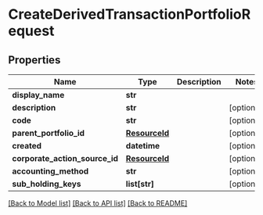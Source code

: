 # CreateDerivedTransactionPortfolioRequest

## Properties
Name | Type | Description | Notes
------------ | ------------- | ------------- | -------------
**display_name** | **str** |  | 
**description** | **str** |  | [optional] 
**code** | **str** |  | [optional] 
**parent_portfolio_id** | [**ResourceId**](ResourceId.md) |  | [optional] 
**created** | **datetime** |  | [optional] 
**corporate_action_source_id** | [**ResourceId**](ResourceId.md) |  | [optional] 
**accounting_method** | **str** |  | [optional] 
**sub_holding_keys** | **list[str]** |  | [optional] 

[[Back to Model list]](../README.md#documentation-for-models) [[Back to API list]](../README.md#documentation-for-api-endpoints) [[Back to README]](../README.md)


